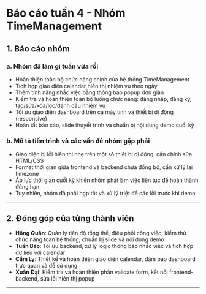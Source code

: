 # **Báo cáo tuần 4 - Nhóm TimeManagement**

## **1. Báo cáo nhóm**

### a. **Nhóm đã làm gì tuần vừa rồi**

* Hoàn thiện toàn bộ chức năng chính của hệ thống TimeManagement
* Tích hợp giao diện calendar hiển thị nhiệm vụ theo ngày
* Thêm tính năng nhắc việc bằng thông báo popup đơn giản
* Kiểm tra và hoàn thiện toàn bộ luồng chức năng: đăng nhập, đăng ký, tạo/sửa/xóa/lọc/đánh dấu nhiệm vụ
* Tối ưu giao diện dashboard trên cả máy tính và thiết bị di động (responsive)
* Hoàn tất báo cáo, slide thuyết trình và chuẩn bị nội dung demo cuối kỳ

### b. **Mô tả tiến trình và các vấn đề nhóm gặp phải**

* Giao diện bị lỗi hiển thị nhẹ trên một số thiết bị di động, cần chỉnh sửa HTML/CSS
* Format thời gian giữa frontend và backend chưa đồng bộ, cần xử lý lại timezone
* Áp lực thời gian cuối kỳ khiến nhóm phải làm việc liên tục để hoàn thành đúng hạn
* Tuy nhiên, nhóm đã phối hợp tốt và xử lý triệt để các lỗi trước khi demo

---

## **2. Đóng góp của từng thành viên**

* **Hồng Quân**: Quản lý tiến độ tổng thể, điều phối công việc; kiểm thử chức năng toàn hệ thống; chuẩn bị slide và nội dung demo
* **Tuấn Bảo**: Tối ưu backend, xử lý logic thông báo nhắc việc và tích hợp dữ liệu với calendar
* **Cẩm Ly**: Thiết kế và hoàn thiện giao diện calendar, đảm bảo dashboard trực quan và dễ sử dụng
* **Xuân Đại**: Kiểm tra và hoàn thiện phần validate form, kết nối frontend-backend, sửa lỗi hiển thị popup

---
